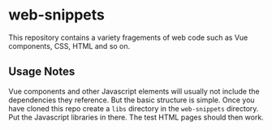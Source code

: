 # web-snippets

This repository contains a variety fragements of web code such as Vue
components, CSS, HTML and so on.

## Usage Notes

Vue components and other Javascript elements will usually not include the
dependencies they reference. But the basic structure is simple. Once you have
cloned this repo create a `libs` directory in the `web-snippets` directory.
Put the Javascript libraries in there. The test HTML pages should then work.

